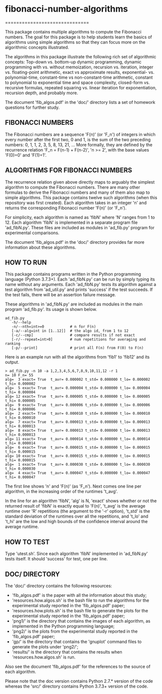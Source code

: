 # fibonacci-number-algorithms
==============================

This package contains multiple algorithms to compute the Fibonacci
numbers. The goal for this package is to help students learn the
basics of algorithms using simple algorithms so that they can focus
more on the algorithmic concepts illustrated.

The algorithms in this package illustrate the following rich set of
algorithmic concepts: Top-down vs. bottom-up dynamic programming,
dynamic programming with vs. without memoization, recursion
vs. iteration, integer vs. floating-point arithmetic, exact vs
approximate results, exponential- vs. polynomial-time, constant-time
vs non-constant-time arithmetic, constant to polynomial to exponential
time and space complexity, closed-form vs. recursive formulas,
repeated squaring vs. linear iteration for exponentiation, recursion
depth, and probably more.

The document 'fib_algos.pdf' in the 'doc/' directory lists a set of
homework questions for further study.

## FIBONACCI NUMBERS

The Fibonacci numbers are a sequence 'F(n)' (or 'F_n') of integers in
which every number after the first two, 0 and 1, is the sum of the two
preceding numbers: 0, 1, 1, 2, 3, 5, 8, 13, 21, ... More formally,
they are defined by the recurrence relation 'F_n = F(n-1) + F(n-2)',
'n >= 2', with the base values 'F(0)=0' and 'F(1)=1'.

## ALGORITHMS FOR FIBONACCI NUMBERS

The recurrence relation given above directly maps to arguably the
simplest algorithm to compute the Fibonacci numbers. There are many
other formulas to derive the Fibonacci numbers and many of them also
map to simple algorithms. This package contains twelve such algorithms
(when this repository was first created). Each algorithm takes in an
integer 'n' and returns the corresponding Fibonacci number 'F(n)' (or
'F_n').

For simplicity, each algorithm is named as 'fibN' where 'N' ranges
from 1 to 12. Each algorithm 'fibN' is implemented in a separate
program file 'ad_fibN.py'. These files are included as modules in
'ad_fib.py' program for experimental comparisons.

The document 'fib_algos.pdf' in the 'doc/' directory provides far more
information about these algorithms.

## HOW TO RUN

This package contains programs written in the Python programming
language (Python 3.7.3+). Each 'ad_fibN.py' can be run by simply
typing its name without any arguments. Each 'ad_fibN.py' tests its
algorithm against a test algorithm from 'ad_util.py' and prints
'success' if the test succeeds. If the test fails, there will be an
assertion failure message.

These algorithms in 'ad_fibN.py' are included as modules in the main
program 'ad_fib.py'. Its usage is shown below.

```
ad_fib.py
   -h/--help
   -n/--nth=int>=0            # n for F(n)
   [-a/--alg=int in [1..12]]  # the algo id, from 1 to 12
   [-c/--cmp]                 # compare results if not exact
   [-r/--repeat=int>0]        # num repetitions for averaging and ranking
   [-p/--print]               # print all F(n) from F(0) to F(n)
```

Here is an example run with all the algorithms from 'fib1' to 'fib12'
and its output. 

```
> ad_fib.py -n 10 -a 1,2,3,4,5,6,7,8,9,10,11,12 -r 1
n= 10 F_n= 55
alg=  3 exact= True  t_avr= 0.000002 t_std= 0.000000 t_lo= 0.000002 t_hi= 0.000002
alg=  5 exact= True  t_avr= 0.000004 t_std= 0.000000 t_lo= 0.000004 t_hi= 0.000004
alg= 12 exact= True  t_avr= 0.000005 t_std= 0.000000 t_lo= 0.000005 t_hi= 0.000005
alg=  9 exact= True  t_avr= 0.000006 t_std= 0.000000 t_lo= 0.000006 t_hi= 0.000006
alg=  2 exact= True  t_avr= 0.000010 t_std= 0.000000 t_lo= 0.000010 t_hi= 0.000010
alg=  7 exact= True  t_avr= 0.000013 t_std= 0.000000 t_lo= 0.000013 t_hi= 0.000013
alg=  8 exact= True  t_avr= 0.000013 t_std= 0.000000 t_lo= 0.000013 t_hi= 0.000013
alg= 11 exact= True  t_avr= 0.000014 t_std= 0.000000 t_lo= 0.000014 t_hi= 0.000014
alg=  6 exact= True  t_avr= 0.000015 t_std= 0.000000 t_lo= 0.000015 t_hi= 0.000015
alg= 10 exact= True  t_avr= 0.000015 t_std= 0.000000 t_lo= 0.000015 t_hi= 0.000015
alg=  1 exact= True  t_avr= 0.000030 t_std= 0.000000 t_lo= 0.000030 t_hi= 0.000030
alg=  4 exact= True  t_avr= 0.000047 t_std= 0.000000 t_lo= 0.000047 t_hi= 0.000047

```

The first line shows 'n' and 'F(n)' (as 'F_n'). Next comes one line
per algorithm, in the increasing order of the runtimes 't_avg'.

In the line for an algorithm 'fibN', 'alg' is N, 'exact' shows whether
or not the returned result of 'fibN' is exactly equal to 'F(n)',
't_avg' is the average runtime over 'R' repetitions (the argument to
the '-r' option), 't_std' is the standard deviation of the runtimes
over all the repetitions, and 't_lo' and 't_hi' are the low and high
bounds of the confidence interval around the average runtime.

## HOW TO TEST

Type 'utest.sh'. Since each algorithm 'fibN' implemented in
'ad_fibN.py' tests itself. It should 'success' for test, one per line.

## DOC/ DIRECTORY

The 'doc/' directory contains the following resources:
- 'fib_algos.pdf' is the paper with all the information about this
study;
- 'resources.how.algos.sh' is the bash file to run the algorithms for
the experimental study reported in the 'fib_algos.pdf' paper;
- 'resources.how.plots.sh' is the bash file to generate the plots for
the experimental study reported in the 'fib_algos.pdf' paper;
- 'png1/' is the directory that contains the images of each algorithm,
as implemented in the Python programming language;
- 'png2/' is the plots from the experimental study reported in the 'fib_algos.pdf' paper;
- 'gp/' is the directory that contains the 'gnuplot' command files to
generate the plots under 'png2/';
- 'results/' is the directory that contains the results when
'resources.how.algos.sh' is run.

Also see the document 'fib_algos.pdf' for the references to the source
of each algorithm.

Please note that the doc version contains Python 2.7.* version of the code whereas 
the 'src/' directory contains Python 3.7.3+ version of the code.
